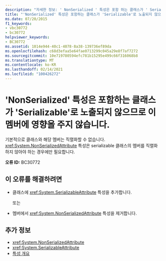 ```yaml
---
description: "자세한 정보: ' NonSerialized ' 특성은 포함 하는 클래스가 ' Serializable '로 노출 되지 않으므로이 멤버에 영향을 주지 않습니다."
title: "'NonSerialized' 특성은 포함하는 클래스가 'Serializable'로 노출되지 않으므로 이 멤버에 영향을 주지 않습니다."
ms.date: 07/20/2015
f1_keywords:
- vbc30772
- bc30772
helpviewer_keywords:
- BC30772
ms.assetid: 1014e944-40c1-4078-8a38-139736ef89da
ms.openlocfilehash: c68d3efaa5e64fae0713299c045a29e8f7af7272
ms.sourcegitcommit: 10e719780594efc781b15295e499c66f316068b8
ms.translationtype: MT
ms.contentlocale: ko-KR
ms.lasthandoff: 02/14/2021
ms.locfileid: "100426272"
---
```

# <a name="nonserialized-attribute-will-not-affect-this-member-because-its-containing-class-is-not-exposed-as-serializable"></a>'NonSerialized' 특성은 포함하는 클래스가 'Serializable'로 노출되지 않으므로 이 멤버에 영향을 주지 않습니다.

기본적으로 클래스와 해당 멤버는 직렬화할 수 없습니다. <xref:System.NonSerializedAttribute> 특성은 serializable 클래스의 멤버를 직렬화하지 않아야 하는 경우에만 필요합니다.  
  
 **오류 ID:** BC30772  
  
## <a name="to-correct-this-error"></a>이 오류를 해결하려면  
  
- 클래스에 <xref:System.SerializableAttribute> 특성을 추가합니다.  
  
     또는  
  
- 멤버에서 <xref:System.NonSerializedAttribute> 특성을 제거합니다.  
  
## <a name="see-also"></a>추가 정보

- <xref:System.NonSerializedAttribute>
- <xref:System.SerializableAttribute>
- [특성 개요](../programming-guide/concepts/attributes/index.md)
